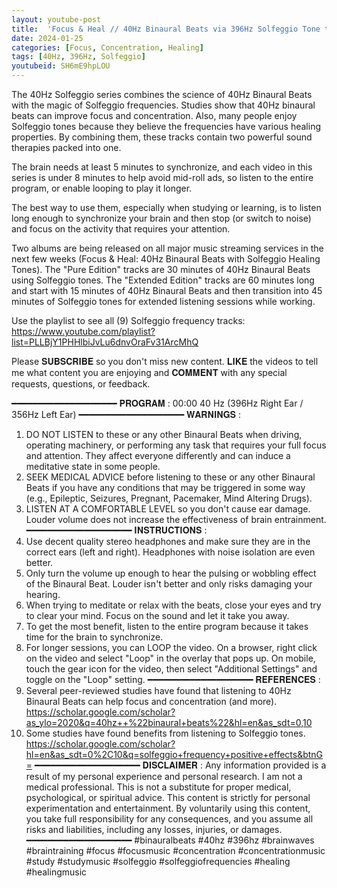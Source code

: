 ```yaml
---
layout: youtube-post
title:  'Focus & Heal // 40Hz Binaural Beats via 396Hz Solfeggio Tone to Reduce Fear & Guilt'
date: 2024-01-25
categories: [Focus, Concentration, Healing]
tags: [40Hz, 396Hz, Solfeggio]
youtubeid: SH6mE9hpLOU
---
```


<p class="premono" markdown="1">
The 40Hz Solfeggio series combines the science of 40Hz Binaural Beats with the magic of Solfeggio frequencies. Studies show that 40Hz binaural beats can improve focus and concentration. Also, many people enjoy Solfeggio tones because they believe the frequencies have various healing properties. By combining them, these tracks contain two powerful sound therapies packed into one.

The brain needs at least 5 minutes to synchronize, and each video in this series is under 8 minutes to help avoid mid-roll ads, so listen to the entire program, or enable looping to play it longer.

The best way to use them, especially when studying or learning, is to listen long enough to synchronize your brain and then stop (or switch to noise) and focus on the activity that requires your attention.

Two albums are being released on all major music streaming services in the next few weeks (Focus & Heal: 40Hz Binaural Beats with Solfeggio Healing Tones). The "Pure Edition" tracks are 30 minutes of 40Hz Binaural Beats using Solfeggio tones. The "Extended Edition" tracks are 60 minutes long and start with 15 minutes of 40Hz Binaural Beats and then transition into 45 minutes of Solfeggio tones for extended listening sessions while working.

Use the playlist to see all (9) Solfeggio frequency tracks:
<https://www.youtube.com/playlist?list=PLLBjY1PHHlbiJvLu6dnvOraFv31ArcMhQ>

Please 𝐒𝐔𝐁𝐒𝐂𝐑𝐈𝐁𝐄 so you don't miss new content. 𝐋𝐈𝐊𝐄 the videos to tell me what content you are enjoying and 𝐂𝐎𝐌𝐌𝐄𝐍𝐓 with any special requests, questions, or feedback.

━━━━━━━━━━━━━━━━━━━━
𝐏𝐑𝐎𝐆𝐑𝐀𝐌 :
00:00 40 Hz (396Hz Right Ear / 356Hz Left Ear)
━━━━━━━━━━━━━━━━━━━━
𝐖𝐀𝐑𝐍𝐈𝐍𝐆𝐒 :
1. DO NOT LISTEN to these or any other Binaural Beats when driving, operating machinery, or performing any task that requires your full focus and attention. They affect everyone differently and can induce a meditative state in some people.
2. SEEK MEDICAL ADVICE before listening to these or any other Binaural Beats if you have any conditions that may be triggered in some way (e.g., Epileptic, Seizures, Pregnant, Pacemaker, Mind Altering Drugs).
3. LISTEN AT A COMFORTABLE LEVEL so you don't cause ear damage. Louder volume does not increase the effectiveness of brain entrainment.
━━━━━━━━━━━━━━━━━━━━
𝐈𝐍𝐒𝐓𝐑𝐔𝐂𝐓𝐈𝐎𝐍𝐒 :
1. Use decent quality stereo headphones and make sure they are in the correct ears (left and right). Headphones with noise isolation are even better.
2. Only turn the volume up enough to hear the pulsing or wobbling effect of the Binaural Beat. Louder isn't better and only risks damaging your hearing.
3. When trying to meditate or relax with the beats, close your eyes and try to clear your mind. Focus on the sound and let it take you away.
4. To get the most benefit, listen to the entire program because it takes time for the brain to synchronize.
5. For longer sessions, you can LOOP the video. On a browser, right click on the video and select "Loop" in the overlay that pops up. On mobile, touch the gear icon for the video, then select "Additional Settings" and toggle on the "Loop" setting.
━━━━━━━━━━━━━━━━━━━━
𝐑𝐄𝐅𝐄𝐑𝐄𝐍𝐂𝐄𝐒 :
1. Several peer-reviewed studies have found that listening to 40Hz Binaural Beats can help focus and concentration (and more).
<https://scholar.google.com/scholar?as_ylo=2020&q=40hz++%22binaural+beats%22&hl=en&as_sdt=0,10>
2. Some studies have found benefits from listening to Solfeggio tones.
<https://scholar.google.com/scholar?hl=en&as_sdt=0%2C10&q=solfeggio+frequency+positive+effects&btnG=>
━━━━━━━━━━━━━━━━━━━━
𝐃𝐈𝐒𝐂𝐋𝐀𝐈𝐌𝐄𝐑 :
Any information provided is a result of my personal experience and personal research. I am not a medical professional. This is not a substitute for proper medical, psychological, or spiritual advice. This content is strictly for personal experimentation and entertainment. By voluntarily using this content, you take full responsibility for any consequences, and you assume all risks and liabilities, including any losses, injuries, or damages.
━━━━━━━━━━━━━━━━━━━━
#binauralbeats #40hz #396hz #brainwaves #braintraining #focus #focusmusic #concentration #concentrationmusic #study #studymusic #solfeggio #solfeggiofrequencies #healing #healingmusic
</p>
